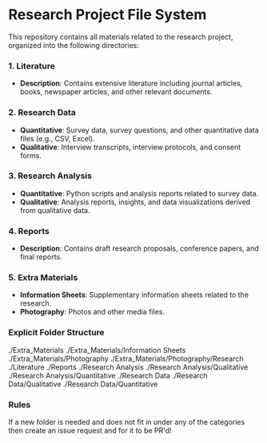 
# Research Project File System

This repository contains all materials related to the research project, organized into the following directories:

### 1. Literature
- **Description**: Contains extensive literature including journal articles, books, newspaper articles, and other relevant documents.

### 2. Research Data
- **Quantitative**: Survey data, survey questions, and other quantitative data files (e.g., CSV, Excel).
- **Qualitative**: Interview transcripts, interview protocols, and consent forms.

### 3. Research Analysis
- **Quantitative**: Python scripts and analysis reports related to survey data.
- **Qualitative**: Analysis reports, insights, and data visualizations derived from qualitative data.

### 4. Reports
- **Description**: Contains draft research proposals, conference papers, and final reports.

### 5. Extra Materials
- **Information Sheets**: Supplementary information sheets related to the research.
- **Photography**: Photos and other media files.

### Explicit Folder Structure

./Extra_Materials
./Extra_Materials/Information Sheets
./Extra_Materials/Photography
./Extra_Materials/Photography/Research
./Literature
./Reports
./Research Analysis
./Research Analysis/Qualitative
./Research Analysis/Quantitative
./Research Data
./Research Data/Qualitative
./Research Data/Quantitative

### Rules

If a new folder is needed and does not fit in under any of the categories then create an issue request and for it to be PR'd!


